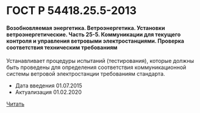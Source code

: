 # ГОСТ Р 54418.25.5-2013

#### Возобновляемая энергетика. Ветроэнергетика. Установки ветроэнергетические. Часть 25-5. Коммуникации для текущего контроля и управления ветровыми электростанциями. Проверка соответствия техническим требованиям 

Устанавливает процедуры испытаний (тестирования), которые должны быть проведены для определения соответствия коммуникационной системы ветровой электростанции требованиям стандарта.

- Дата введения	01.07.2015
- Актуализация	01.02.2020

<a href="~/files/54418.25.5-2013.pdf" onclick="openPdf('54418.25.5-2013.pdf', 'application/pdf');">Читать</a>